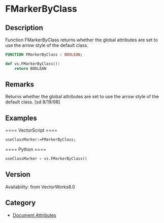# FMarkerByClass

## Description
Function FMarkerByClass returns whether the global attributes are set to use the arrow style of the default class.

```pascal
FUNCTION FMarkerByClass : BOOLEAN;
```

```python
def vs.FMarkerByClass():
    return BOOLEAN
```

## Remarks
Returns whether the global attributes are set to use the arrow style of the default class.
[sd 8/19/98]

## Examples
==== VectorScript ====
```pascal
useClassMarker:=FMarkerByClass;
```
==== Python ====
```python
useClassMarker = vs.FMarkerByClass()
```

## Version
Availability: from VectorWorks8.0

## Category
* [Document Attributes](../Categories/Document%20Attributes.md)
